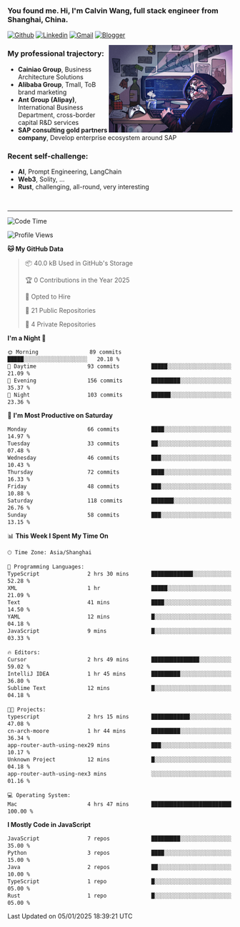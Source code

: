 <!-- Greeting -->
### You found me. Hi, I'm Calvin Wang, full stack engineer from Shanghai, China.

[![Github](https://img.shields.io/badge/-Github-000?style=flat&logo=Github&logoColor=white)](https://github.com/wangjunneil)
[![Linkedin](https://img.shields.io/badge/-LinkedIn-blue?style=flat&logo=Linkedin&logoColor=white)](https://www.linkedin.com/in/wangjunneil/)
[![Gmail](https://img.shields.io/badge/-Gmail-c14438?style=flat&logo=Gmail&logoColor=white)](mailto:wangjunneil@gmail.com)
[![Blogger](https://img.shields.io/badge/-Blogger-gray?style=flat&logo=Blogger&logoColor=white)](https://www.wangjun.dev)

<!--Introduction -->

<img align="right" alt="img" src="https://raw.githubusercontent.com/wangjunneil/wangjunneil/main/imgs/cover_image.png" width="55%" height="auto" />

### My professional trajectory: 
- **Cainiao Group**, Business Architecture Solutions
- **Alibaba Group**, Tmall, ToB brand marketing
- **Ant Group (Alipay)**, International Business Department, cross-border capital R&D services
- **SAP consulting gold partners company**, Develop enterprise ecosystem around SAP
### Recent self-challenge:
- **AI**, Prompt Engineering, LangChain
- **Web3**, Solity, ...
- **Rust**, challenging, all-round, very interesting

<br/>

---
<!-- Your badges -->

<!--START_SECTION:waka-->
![Code Time](http://img.shields.io/badge/Code%20Time-322%20hrs%2049%20mins-blue)

![Profile Views](http://img.shields.io/badge/Profile%20Views-0-blue)

**🐱 My GitHub Data** 

> 📦 40.0 kB Used in GitHub's Storage 
 > 
> 🏆 0 Contributions in the Year 2025
 > 
> 💼 Opted to Hire
 > 
> 📜 21 Public Repositories 
 > 
> 🔑 4 Private Repositories 
 > 
**I'm a Night 🦉** 

```text
🌞 Morning                89 commits          █████░░░░░░░░░░░░░░░░░░░░   20.18 % 
🌆 Daytime                93 commits          █████░░░░░░░░░░░░░░░░░░░░   21.09 % 
🌃 Evening                156 commits         █████████░░░░░░░░░░░░░░░░   35.37 % 
🌙 Night                  103 commits         ██████░░░░░░░░░░░░░░░░░░░   23.36 % 
```
📅 **I'm Most Productive on Saturday** 

```text
Monday                   66 commits          ████░░░░░░░░░░░░░░░░░░░░░   14.97 % 
Tuesday                  33 commits          ██░░░░░░░░░░░░░░░░░░░░░░░   07.48 % 
Wednesday                46 commits          ███░░░░░░░░░░░░░░░░░░░░░░   10.43 % 
Thursday                 72 commits          ████░░░░░░░░░░░░░░░░░░░░░   16.33 % 
Friday                   48 commits          ███░░░░░░░░░░░░░░░░░░░░░░   10.88 % 
Saturday                 118 commits         ███████░░░░░░░░░░░░░░░░░░   26.76 % 
Sunday                   58 commits          ███░░░░░░░░░░░░░░░░░░░░░░   13.15 % 
```


📊 **This Week I Spent My Time On** 

```text
🕑︎ Time Zone: Asia/Shanghai

💬 Programming Languages: 
TypeScript               2 hrs 30 mins       █████████████░░░░░░░░░░░░   52.28 % 
XML                      1 hr                █████░░░░░░░░░░░░░░░░░░░░   21.09 % 
Text                     41 mins             ████░░░░░░░░░░░░░░░░░░░░░   14.50 % 
YAML                     12 mins             █░░░░░░░░░░░░░░░░░░░░░░░░   04.18 % 
JavaScript               9 mins              █░░░░░░░░░░░░░░░░░░░░░░░░   03.33 % 

🔥 Editors: 
Cursor                   2 hrs 49 mins       ███████████████░░░░░░░░░░   59.02 % 
IntelliJ IDEA            1 hr 45 mins        █████████░░░░░░░░░░░░░░░░   36.80 % 
Sublime Text             12 mins             █░░░░░░░░░░░░░░░░░░░░░░░░   04.18 % 

🐱‍💻 Projects: 
typescript               2 hrs 15 mins       ████████████░░░░░░░░░░░░░   47.08 % 
cn-arch-moore            1 hr 44 mins        █████████░░░░░░░░░░░░░░░░   36.34 % 
app-router-auth-using-nex29 mins             ███░░░░░░░░░░░░░░░░░░░░░░   10.17 % 
Unknown Project          12 mins             █░░░░░░░░░░░░░░░░░░░░░░░░   04.18 % 
app-router-auth-using-nex3 mins              ░░░░░░░░░░░░░░░░░░░░░░░░░   01.16 % 

💻 Operating System: 
Mac                      4 hrs 47 mins       █████████████████████████   100.00 % 
```

**I Mostly Code in JavaScript** 

```text
JavaScript               7 repos             █████████░░░░░░░░░░░░░░░░   35.00 % 
Python                   3 repos             ████░░░░░░░░░░░░░░░░░░░░░   15.00 % 
Java                     2 repos             ██░░░░░░░░░░░░░░░░░░░░░░░   10.00 % 
TypeScript               1 repo              █░░░░░░░░░░░░░░░░░░░░░░░░   05.00 % 
Rust                     1 repo              █░░░░░░░░░░░░░░░░░░░░░░░░   05.00 % 
```




 Last Updated on 05/01/2025 18:39:21 UTC
<!--END_SECTION:waka-->
